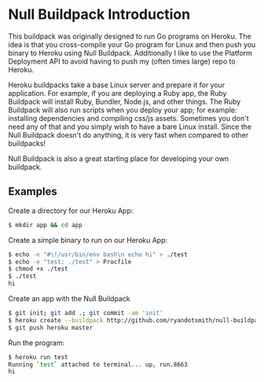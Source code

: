 # Null Buildpack Introduction

This buildpack was originally designed to run Go programs on Heroku. The idea
is that you cross-compile your Go program for Linux and then push you binary
to Heroku using Null Buildpack. Additionally I like to use the Platform
Deployment API to avoid having to push my (often times large) repo to Heroku.

Heroku buildpacks take a base Linux server and prepare it for your application.
For example, if you are deploying a Ruby app, the Ruby Buildpack will install
Ruby, Bundler, Node.js, and other things. The Ruby Buildpack will also run
scripts when you deploy your app; for example: installing dependencies and
compiling css/js assets. Sometimes you don't need any of that and you
simply wish to have a bare Linux install. Since the Null Buildpack
doesn't do anything, it is very fast when compared to other buildpacks!

Null Buildpack is also a great starting place for developing your own buildpack.

## Examples

Create a directory for our Heroku App:
```bash
$ mkdir app && cd app
```

Create a simple binary to run on our Heroku App:
```bash
$ echo -e "#\!/usr/bin/env bash\n echo hi" > ./test
$ echo -e "test: ./test" > Procfile
$ chmod +x ./test
$ ./test
hi
```

Create an app with the Null Buildpack
```bash
$ git init; git add .; git commit -am 'init'
$ heroku create --buildpack http://github.com/ryandotsmith/null-buildpack.git
$ git push heroku master
```

Run the program:
```bash
$ heroku run test
Running `test` attached to terminal... up, run.8663
hi
```
